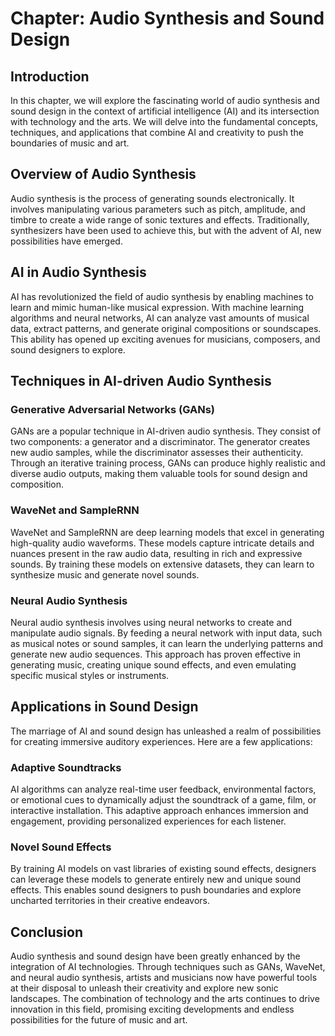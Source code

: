 Chapter: Audio Synthesis and Sound Design
=========================================

Introduction
------------

In this chapter, we will explore the fascinating world of audio synthesis and sound design in the context of artificial intelligence (AI) and its intersection with technology and the arts. We will delve into the fundamental concepts, techniques, and applications that combine AI and creativity to push the boundaries of music and art.

Overview of Audio Synthesis
---------------------------

Audio synthesis is the process of generating sounds electronically. It involves manipulating various parameters such as pitch, amplitude, and timbre to create a wide range of sonic textures and effects. Traditionally, synthesizers have been used to achieve this, but with the advent of AI, new possibilities have emerged.

AI in Audio Synthesis
---------------------

AI has revolutionized the field of audio synthesis by enabling machines to learn and mimic human-like musical expression. With machine learning algorithms and neural networks, AI can analyze vast amounts of musical data, extract patterns, and generate original compositions or soundscapes. This ability has opened up exciting avenues for musicians, composers, and sound designers to explore.

Techniques in AI-driven Audio Synthesis
---------------------------------------

### Generative Adversarial Networks (GANs)

GANs are a popular technique in AI-driven audio synthesis. They consist of two components: a generator and a discriminator. The generator creates new audio samples, while the discriminator assesses their authenticity. Through an iterative training process, GANs can produce highly realistic and diverse audio outputs, making them valuable tools for sound design and composition.

### WaveNet and SampleRNN

WaveNet and SampleRNN are deep learning models that excel in generating high-quality audio waveforms. These models capture intricate details and nuances present in the raw audio data, resulting in rich and expressive sounds. By training these models on extensive datasets, they can learn to synthesize music and generate novel sounds.

### Neural Audio Synthesis

Neural audio synthesis involves using neural networks to create and manipulate audio signals. By feeding a neural network with input data, such as musical notes or sound samples, it can learn the underlying patterns and generate new audio sequences. This approach has proven effective in generating music, creating unique sound effects, and even emulating specific musical styles or instruments.

Applications in Sound Design
----------------------------

The marriage of AI and sound design has unleashed a realm of possibilities for creating immersive auditory experiences. Here are a few applications:

### Adaptive Soundtracks

AI algorithms can analyze real-time user feedback, environmental factors, or emotional cues to dynamically adjust the soundtrack of a game, film, or interactive installation. This adaptive approach enhances immersion and engagement, providing personalized experiences for each listener.

### Novel Sound Effects

By training AI models on vast libraries of existing sound effects, designers can leverage these models to generate entirely new and unique sound effects. This enables sound designers to push boundaries and explore uncharted territories in their creative endeavors.

Conclusion
----------

Audio synthesis and sound design have been greatly enhanced by the integration of AI technologies. Through techniques such as GANs, WaveNet, and neural audio synthesis, artists and musicians now have powerful tools at their disposal to unleash their creativity and explore new sonic landscapes. The combination of technology and the arts continues to drive innovation in this field, promising exciting developments and endless possibilities for the future of music and art.
